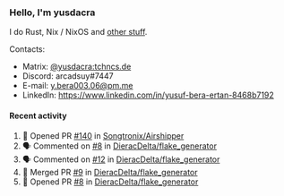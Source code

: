### Hello, I'm yusdacra

I do Rust, Nix / NixOS and [other stuff](https://yusdacra.gitlab.io/info/about).

Contacts:
- Matrix: [@yusdacra:tchncs.de](https://matrix.to/#/@yusdacra:tchncs.de)
- Discord: arcadsuy#7447
- E-mail: y.bera003.06@pm.me
- LinkedIn: https://www.linkedin.com/in/yusuf-bera-ertan-8468b7192

#### Recent activity

<!--START_SECTION:activity-->
1. 💪 Opened PR [#140](https://github.com/Songtronix/Airshipper/pull/140) in [Songtronix/Airshipper](https://github.com/Songtronix/Airshipper)
2. 🗣 Commented on [#8](https://github.com/DieracDelta/flake_generator/issues/8) in [DieracDelta/flake_generator](https://github.com/DieracDelta/flake_generator)
3. 🗣 Commented on [#12](https://github.com/DieracDelta/flake_generator/issues/12) in [DieracDelta/flake_generator](https://github.com/DieracDelta/flake_generator)
4. 🎉 Merged PR [#9](https://github.com/DieracDelta/flake_generator/pull/9) in [DieracDelta/flake_generator](https://github.com/DieracDelta/flake_generator)
5. 💪 Opened PR [#8](https://github.com/DieracDelta/flake_generator/pull/8) in [DieracDelta/flake_generator](https://github.com/DieracDelta/flake_generator)
<!--END_SECTION:activity-->
